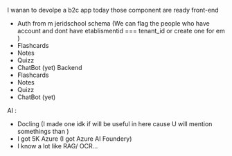 I wanan to devolpe a b2c app today those component are ready front-end 
- Auth from m jeridschool schema (We can flag the people who have account and dont have etablismentid === tenant_id or create one for em )
- Flashcards
- Notes 
- Quizz
- ChatBot (yet)
Backend
- Flashcards
- Notes 
- Quizz
- ChatBot (yet)

AI :

- Docling (I made one idk if will be useful in here cause U will mention somethings than )
- I got 5K Azure (I got Azure AI Foundery)
- I know a lot like RAG/ OCR... 
